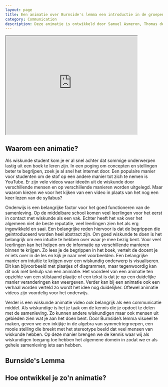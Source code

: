 ```yaml
---
layout: page
title: Een animatie over Burnside's lemma een introductie in de groepentheorie
category: Communication
description: Deze animatie is ontwikkeld door Samuel Asmeron, Thomas de Boer, Anna Heikamp en Daan Hoogcarspel. De animatie gaat over een stelling waar je bijvoorbeeld deze vraag mee kan beantwoorden. Stel er is een winkel waar kralenkettingen worden verkocht die bestaan uit de kleuren rood, blauw en geel. Hoeveel verschillende kettingen kan deze winkel verkopen, er vanuitgaande dat we oneindig veel kralen van elke kleur hebben?
---
```


<html>
<iframe 
	width="420" 
	height="315" 
	src="https://www.youtube.com/embed/Exot1TqjElY"
	> 
</iframe>

<p></p>
<h2> Waarom een animatie?</h2>
<p></p>
<p> Als wiskunde student kom je er al snel achter dat sommige onderwerpen lastig uit een boek te leren zijn. In een poging om concepten en stellingen beter te begrijpen, zoek je al snel het internet door. Een populaire manier voor studenten om de stof op een andere manier tot zich te nemen is YouTube. Er zijn vele videos waar ideeën uit de wiskunde door verschillende mensen en op verschillende manieren worden uitgelegd. Maar waarom kiezen we voor het kijken van een video in plaats van het nog een keer lezen van de syllabus?</p>
<p>Onderwijs is een belangrijke factor voor het goed functioneren van de samenleving. Op de middelbare school komen veel leerlingen voor het eerst in contact met wiskunde als een vak. Echter heeft het vak over het algemeen niet de beste reputatie, veel leerlingen zien het als erg ingewikkeld en saai. Een belangrijke reden hiervoor is dat de begrippen die geintroduceerd worden heel abstract zijn. Om goed wiskunde te doen is het belangrijk om een intuitie te hebben over waar je mee bezig bent. Voor veel leerlingen kan het helpen om de informatie op verschillende manieren binnen te krijgen. Zo lees je de begrippen in het boek, vertelt de docent je er iets over in de les en kijk je naar veel voorbeelden. Een belangrijke manier om intuitie te krijgen over een wiskundig onderwerp is visualiseren. Dit kan bijvoorbeeld met plaatjes of diagrammen, maar tegenwoordig kan dit ook met behulp van een animatie. Het voordeel van een animatie ten opzichte van een stilstaand plaatje of een tekst is dat je op een duidelijke manier veranderingen kan weergeven. Verder kan bij een animatie ook een verhaal worden verteld zo wordt het idee nog duidelijker. Oftewel animatie videos zijn voordelig 
voor het onderwijs. </p>
<p>Verder is een wiskunde animatie video ook belangrijk als een communicatie middel. Als wiskundige is het je taak om de kennis die je opdoet te delen met de samenleving. Zo kunnen andere wiskundigen maar ook mensen uit gebieden zien wat je aan het doen bent. Door Burnside’s lemma visueel te maken, geven we een inkijkje in de algebra van symmetriegroepen, een mooie stelling die breekt met het stereotype beeld dat veel mensen van wiskunde hebben. Op deze manier brengen we de kennis waar wij als wiskundigen toegang toe hebben het algemene domein in zodat we er als gehele samenleving iets aan hebben.</p>
<p></p>
<h2> Burnside's Lemma</h2>

<p></p>
<h2> Hoe ontwikkel je zo'n animatie?</h2>
</html>
	 
